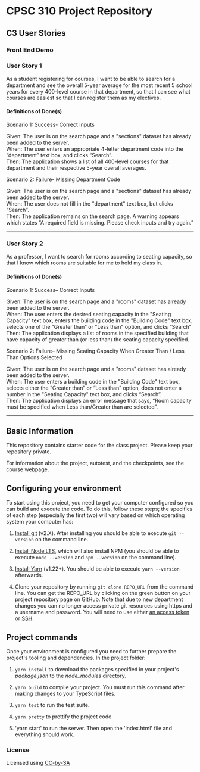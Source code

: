 # CPSC 310 Project Repository


## C3 User Stories

### Front End Demo 


### User Story 1
As a student registering for courses, I want to be able to search for a department and see the overall 5-year average for the most recent 5 school years for every 400-level course in that department, so that I can see what courses are easiest so that I can register them as my electives.


#### Definitions of Done(s)
Scenario 1: Success- Correct Inputs

Given: The user is on the search page and a "sections" dataset has already been added to the server.  
When: The user enters an appropriate 4-letter department code into the “department” text box, and clicks “Search”.  
Then: The application shows a list of all 400-level courses for that department and their respective 5-year overall averages.  

Scenario 2: Failure- Missing Department Code

Given: The user is on the search page and a "sections" dataset has already been added to the server.  
When: The user does not fill in the "department" text box, but clicks “Search”.  
Then: The application remains on the search page. A warning appears which states “A required field is missing. Please check inputs and try again.”  

-------------------------
### User Story 2
As a professor, I want to search for rooms according to seating capacity, so that I know which rooms are suitable for me to hold my class in.

#### Definitions of Done(s)
Scenario 1: Success– Correct Inputs

Given: The user is on the search page and a "rooms" dataset has already been added to the server.  
When: The user enters the desired seating capacity in the "Seating Capacity" text box, enters the building code in the "Building Code" text box, selects one of the “Greater than” or "Less than" option, and clicks “Search”  
Then: The application displays a list of rooms in the specified building that have capacity of greater than (or less than) the seating capacity specified.  

Scenario 2: Failure– Missing Seating Capacity When Greater Than / Less Than Options Selected

Given: The user is on the search page and a "rooms" dataset has already been added to the server.  
When: The user enters a building code in the "Building Code" text box, selects either the “Greater than” or “Less than” option, does not enter a number in the "Seating Capacity" text box, and clicks “Search”.  
Then: The application displays an error message that says, “Room capacity must be specified when Less than/Greater than are selected”.  


----------------------------------------------
## Basic Information
This repository contains starter code for the class project.
Please keep your repository private.

For information about the project, autotest, and the checkpoints, see the course webpage.

## Configuring your environment

To start using this project, you need to get your computer configured so you can build and execute the code.
To do this, follow these steps; the specifics of each step (especially the first two) will vary based on which operating system your computer has:

1. [Install git](https://git-scm.com/downloads) (v2.X). After installing you should be able to execute `git --version` on the command line.

1. [Install Node LTS](https://nodejs.org/en/download/), which will also install NPM (you should be able to execute `node --version` and `npm --version` on the command line).

1. [Install Yarn](https://yarnpkg.com/en/docs/install) (v1.22+). You should be able to execute `yarn --version` afterwards.

1. Clone your repository by running `git clone REPO_URL` from the command line. You can get the REPO_URL by clicking on the green button on your project repository page on GitHub. Note that due to new department changes you can no longer access private git resources using https and a username and password. You will need to use either [an access token](https://help.github.com/en/github/authenticating-to-github/creating-a-personal-access-token-for-the-command-line) or [SSH](https://help.github.com/en/github/authenticating-to-github/adding-a-new-ssh-key-to-your-github-account).

## Project commands

Once your environment is configured you need to further prepare the project's tooling and dependencies.
In the project folder:

1. `yarn install` to download the packages specified in your project's *package.json* to the *node_modules* directory.

1. `yarn build` to compile your project. You must run this command after making changes to your TypeScript files.

1. `yarn test` to run the test suite.

1. `yarn pretty` to prettify the project code.

2. 'yarn start' to run the server. Then open the 'index.html' file and everything should work.

### License

Licensed using [CC-by-SA](https://creativecommons.org/licenses/by-sa/3.0/)

